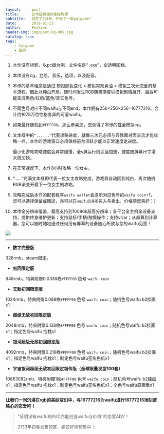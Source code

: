 ```yaml
---
layout:     post
title:      区块链黄油的基础构想
subtitle:   我花了3分钟，开发了一款galgame！
date:       2018-01-23
author:     Pockies
header-img: img/post-bg-009.jpg
catalog: true
tags:
    - Galgame
    - 脑洞
---
```



1. 本作没有标题，以pc版为例，文件名是“     .exe”，全透明图标。

2. 本作没有cg，立绘，音乐，选项，以及配音。

3. 本作的基本理念是通过 模拟颜色变化 > 模拟常规黄油 > 模拟三次元恋爱的基本流程，因此以纯白开局，随时间发生RGB随机渐变以模拟剧情展开，最后可能变成黑色/红色/蓝色/其它色号。

4. 不同色号对应不同waifu与不同end，本作拥有256×256×256=16777216，合计约1678万位性格各异的可爱waifu。

5. 如果最终随机到`#FFFF00`，那么恭喜您，您获得了本作的性爱模拟cg。

6. 文本框中的`“......”`代表攻略进度，就像三次元必须与异性面对面交流才能攻略一样，本作的游戏窗口必须保持前台活跃才能以正常速度走进度。

   最小化游戏攻略速度会异常缓慢，全s屏运行则适当加速，速度随屏幕尺寸增大而加快。

7. 在正常速度下，本作8小时攻略一位女主。

8. “......”充满文本框即代表一位女主攻略完成，游戏将自动回到纯白，再次随机RGB渐变开启下一位女主的攻略。

9. 攻略完成后本作的配套程序`waifu wallet`会提示对应色号的`waifu coin`+1，您可以选择保留或赠送，亦可以在`waifu交易所`买入与卖出，价格随您喜好：）

10. 本作全分辨率覆盖，最高支持到10086k超高分辨率；全平台全主机全设备支持，提供终身维护更新；支持鼠标/手柄/触摸操作；支持vr/ar；从超算到计算器，您可以随时随地通过任何用有屏幕的设备随心所欲与您的waifu见面！


![](https://wx4.sinaimg.cn/large/741f9461gy1fnqkq85dnqj210g0lr3z0.jpg)

---

- **数字完整版**

328rmb，steam限定。

- **初回限定版**

648rmb，特典附赠0.0336枚`#FFFF00` 色号 `waifu coin`

- **无敌初回限定版**

1024rmb，特典附赠0.088枚`#FFFF00` 色号 `waifu coin`；随机色号waifu b2挂画x1

- **超级无敌初回限定版**

2048rmb，特典附赠0.138枚`#FFFF00` 色号 `waifu coin`；随机色号waifu b2挂画x1；指定色号waifu 抱枕x1

- **银河超级无敌初回限定版**

4092rmb，特典附赠0.216枚`#FFFF00` 色号 `waifu coin`；随机色号waifu b2挂画x1；指定色号waifu 抱枕x1；制定色号waifu签名色纸x1

- **宇宙银河超级无敌初回限定祖传版（全球限量发型100套）**

10863082rmb，特典附赠1枚`#FFFF00` 色号 `waifu coin`；随机色号waifu b2挂画x1；指定色号waifu 抱枕x1；制定色号waifu签名色纸x1；全色号waifu原画集x1

---

**让我们一同沉浸在rgb的美妙变幻中，与16777216为waifu进行16777216场刻苦铭心的恋爱吧！**

> “证明没有waifu的AVD亦能创造waifu与价值”的恋爱ADV！
>
> 2133年初春发售预定，绝赞好评预售中！
